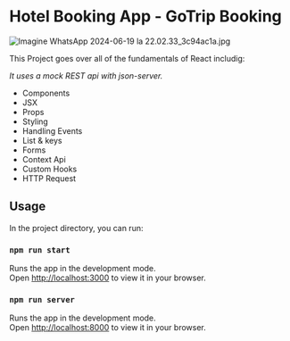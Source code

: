 # Hotel Booking App - GoTrip Booking
![Imagine WhatsApp 2024-06-19 la 22.02.33_3c94ac1a.jpg](..%2F..%2FAppData%2FLocal%2FPackages%2F5319275A.WhatsAppDesktop_cv1g1gvanyjgm%2FTempState%2F356CE221CC12DAB65CBC2BD0723BB798%2FImagine%20WhatsApp%202024-06-19%20la%2022.02.33_3c94ac1a.jpg)

This Project goes over all of the fundamentals of React includig:

<em>It uses a mock REST api with json-server.</em>
<ul>
<li>Components</li>
<li>JSX</li>
<li>Props</li>
<li>Styling</li>
<li>Handling Events</li>
<li>List & keys</li>
<li>Forms</li>
<li>Context Api</li>
<li>Custom Hooks</li>
<li>HTTP Request</li>
</ul>

## Usage

In the project directory, you can run:

### `npm run start`

Runs the app in the development mode.\
Open [http://localhost:3000](http://localhost:3000) to view it in your browser.

### `npm run server`

Runs the app in the development mode.\
Open [http://localhost:8000](http://localhost:8000) to view it in your browser.
